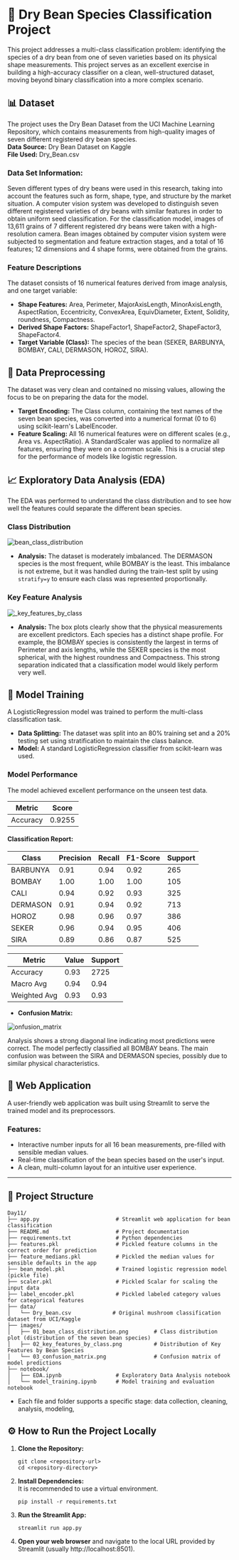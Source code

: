 # 🫘 Dry Bean Species Classification Project

This project addresses a multi-class classification problem: identifying the species of a dry bean from one of seven varieties based on its physical shape measurements. This project serves as an excellent exercise in building a high-accuracy classifier on a clean, well-structured dataset, moving beyond binary classification into a more complex scenario.

## 📊 Dataset

The project uses the Dry Bean Dataset from the UCI Machine Learning Repository, which contains measurements from high-quality images of seven different registered dry bean species.  
**Data Source:** Dry Bean Dataset on Kaggle  
**File Used:** Dry_Bean.csv  

### Data Set Information:  
Seven different types of dry beans were used in this research, taking into account the features such as form, shape, type, and structure by the market situation. A computer vision system was developed to distinguish seven different registered varieties of dry beans with similar features in order to obtain uniform seed classification. For the classification model, images of 13,611 grains of 7 different registered dry beans were taken with a high-resolution camera. Bean images obtained by computer vision system were subjected to segmentation and feature extraction stages, and a total of 16 features; 12 dimensions and 4 shape forms, were obtained from the grains.

### Feature Descriptions
The dataset consists of 16 numerical features derived from image analysis, and one target variable:  
- **Shape Features:** Area, Perimeter, MajorAxisLength, MinorAxisLength, AspectRation, Eccentricity, ConvexArea, EquivDiameter, Extent, Solidity, roundness, Compactness.  
- **Derived Shape Factors:** ShapeFactor1, ShapeFactor2, ShapeFactor3, ShapeFactor4.  
- **Target Variable (Class):** The species of the bean (SEKER, BARBUNYA, BOMBAY, CALI, DERMASON, HOROZ, SIRA).  

## 🧹 Data Preprocessing

The dataset was very clean and contained no missing values, allowing the focus to be on preparing the data for the model.  
- **Target Encoding:** The Class column, containing the text names of the seven bean species, was converted into a numerical format (0 to 6) using scikit-learn's LabelEncoder.  
- **Feature Scaling:** All 16 numerical features were on different scales (e.g., Area vs. AspectRatio). A StandardScaler was applied to normalize all features, ensuring they were on a common scale. This is a crucial step for the performance of models like logistic regression.  

## 📈 Exploratory Data Analysis (EDA)

The EDA was performed to understand the class distribution and to see how well the features could separate the different bean species.

### Class Distribution  

![bean_class_distribution](images/01_bean_class_distribution.png)

- **Analysis:** The dataset is moderately imbalanced. The DERMASON species is the most frequent, while BOMBAY is the least. This imbalance is not extreme, but it was handled during the train-test split by using `stratify=y` to ensure each class was represented proportionally.

### Key Feature Analysis  

![_key_features_by_class](images\02_key_features_by_class.png)

- **Analysis:** The box plots clearly show that the physical measurements are excellent predictors. Each species has a distinct shape profile. For example, the BOMBAY species is consistently the largest in terms of Perimeter and axis lengths, while the SEKER species is the most spherical, with the highest roundness and Compactness. This strong separation indicated that a classification model would likely perform very well.

## 🤖 Model Training

A LogisticRegression model was trained to perform the multi-class classification task.  
- **Data Splitting:** The dataset was split into an 80% training set and a 20% testing set using stratification to maintain the class balance.  
- **Model:** A standard LogisticRegression classifier from scikit-learn was used.

### Model Performance

The model achieved excellent performance on the unseen test data.

| Metric   | Score  |
|----------|--------|
| Accuracy | 0.9255 |

#### Classification Report:

| Class   | Precision | Recall | F1-Score | Support |
|---------|-----------|--------|----------|---------|
| BARBUNYA | 0.91      | 0.94   | 0.92     | 265     |
| BOMBAY   | 1.00      | 1.00   | 1.00     | 105     |
| CALI     | 0.94      | 0.92   | 0.93     | 325     |
| DERMASON | 0.91      | 0.94   | 0.92     | 713     |
| HOROZ    | 0.98      | 0.96   | 0.97     | 386     |
| SEKER    | 0.96      | 0.94   | 0.95     | 406     |
| SIRA     | 0.89      | 0.86   | 0.87     | 525     |

| Metric      | Value | Support |
|-------------|-------|---------|
| Accuracy    | 0.93  | 2725    |
| Macro Avg   | 0.94  | 0.94    | 0.94     | 2725 |
| Weighted Avg| 0.93  | 0.93    | 0.93     | 2725 |

- **Confusion Matrix:**  

![onfusion_matrix](images\03_confusion_matrix.png)

  Analysis shows a strong diagonal line indicating most predictions were correct. The model perfectly classified all BOMBAY beans. The main confusion was between the SIRA and DERMASON species, possibly due to similar physical characteristics.

## 🚀 Web Application

A user-friendly web application was built using Streamlit to serve the trained model and its preprocessors.

### Features:
- Interactive number inputs for all 16 bean measurements, pre-filled with sensible median values.  
- Real-time classification of the bean species based on the user's input.  
- A clean, multi-column layout for an intuitive user experience.

---

## 📁 Project Structure

```
Day11/
├── app.py                        # Streamlit web application for bean classification
├── README.md                     # Project documentation
├── requirements.txt              # Python dependencies
├── features.pkl                  # Pickled feature columns in the correct order for prediction
├── feature_medians.pkl           # Pickled the median values for sensible defaults in the app
├── bean_model.pkl                # Trained logistic regression model (pickle file)
├── scaler.pkl                    # Pickled Scalar for scaling the input data
├── label_encoder.pkl             # Pickled labeled category values for categorical features
├── data/
│   └── Dry_bean.csv             # Original mushroom classification dataset from UCI/Kaggle
├── images/
│   ├── 01_bean_class_distribution.png        # Class distribution plot (distribution of the seven bean species)
│   ├── 02_key_features_by_class.png          # Distribution of Key Features by Bean Species
│   └── 03_confusion_matrix.png               # Confusion matrix of model predictions
├── notebook/
│   ├── EDA.ipynb                 # Exploratory Data Analysis notebook
│   └── model_training.ipynb      # Model training and evaluation notebook
```
- Each file and folder supports a specific stage: data collection, cleaning, analysis, modeling,


## ⚙️ How to Run the Project Locally

1. **Clone the Repository:**  
    ```
    git clone <repository-url>
    cd <repository-directory>
    ```

2. **Install Dependencies:**   
    It is recommended to use a virtual environment.  
    ```
    pip install -r requirements.txt
    ```

3. **Run the Streamlit App:**  
    ```
    streamlit run app.py
    ```

4. **Open your web browser** and navigate to the local URL provided by Streamlit (usually http://localhost:8501).


